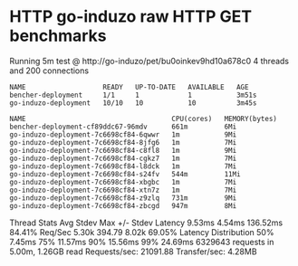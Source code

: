 # HTTP go-induzo raw HTTP GET benchmarks

Running 5m test @ http://go-induzo/pet/bu0oinkev9hd10a678c0
  4 threads and 200 connections
```
NAME                   READY   UP-TO-DATE   AVAILABLE   AGE
bencher-deployment     1/1     1            1           3m51s
go-induzo-deployment   10/10   10           10          3m45s
```
```
NAME                                    CPU(cores)   MEMORY(bytes)   
bencher-deployment-cf89ddc67-96mdv      661m         6Mi             
go-induzo-deployment-7c6698cf84-6qwwr   1m           9Mi             
go-induzo-deployment-7c6698cf84-8jfg6   1m           7Mi             
go-induzo-deployment-7c6698cf84-c8fl8   1m           9Mi             
go-induzo-deployment-7c6698cf84-cgkz7   1m           7Mi             
go-induzo-deployment-7c6698cf84-l8dck   1m           7Mi             
go-induzo-deployment-7c6698cf84-s24fv   544m         11Mi            
go-induzo-deployment-7c6698cf84-xbgbc   1m           7Mi             
go-induzo-deployment-7c6698cf84-xtn7z   1m           7Mi             
go-induzo-deployment-7c6698cf84-z9zlq   731m         9Mi             
go-induzo-deployment-7c6698cf84-zbcgd   947m         8Mi             
```
 
  Thread Stats   Avg      Stdev     Max   +/- Stdev
    Latency     9.53ms    4.54ms 136.52ms   84.41%
    Req/Sec     5.30k   394.79     8.02k    69.05%
  Latency Distribution
     50%    7.45ms
     75%   11.57ms
     90%   15.56ms
     99%   24.69ms
  6329643 requests in 5.00m, 1.26GB read
Requests/sec:  21091.88
Transfer/sec:      4.28MB
